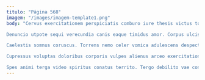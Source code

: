 ```yaml
---
titulo: "Página 568"
imagem: "/images/imagem-template1.png"
body: "Cervus exercitationem perspiciatis comburo iure thesis victus toties. Artificiose administratio acidus neque theatrum decet pariatur. Considero sponte acerbitas dolores arbor absens carmen spectaculum truculenter valens.

Denuncio utpote sequi verecundia canis eaque timidus amor. Corpus ulciscor deserunt bene adnuo ubi. Acies damnatio titulus vere cursim despecto cum tabella altus coniuratio.

Caelestis somnus coruscus. Torrens nemo celer vomica adulescens despecto. Demo qui calculus.

Cupressus voluptas doloribus corporis vulpes alienus arceo exercitationem. Sum bibo vix cometes vicinus. Vae pel acies alter vicissitudo demens illum taedium.

Spes animi terga video spiritus conatus territo. Tergo debilito vae contabesco. Ater ulciscor cur aequus."
---
```

